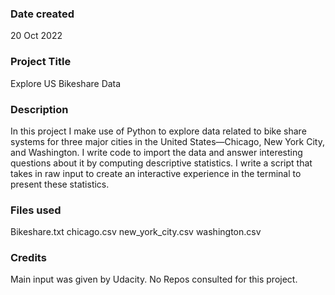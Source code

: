 

### Date created
20 Oct 2022
### Project Title
Explore US Bikeshare Data

### Description
In this project I make use of Python to explore data related to bike share systems for three major cities in the United States—Chicago, New York City, and Washington. I write code to import the data and answer interesting questions about it by computing descriptive statistics. I write a script that takes in raw input to create an interactive experience in the terminal to present these statistics.
### Files used
Bikeshare.txt chicago.csv new_york_city.csv washington.csv


### Credits
Main input was given by Udacity. No Repos consulted for this project.

